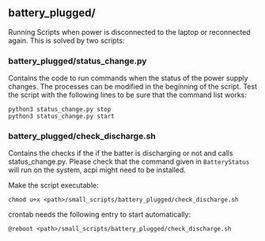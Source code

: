 ## battery_plugged/
Running Scripts when power is disconnected to the laptop or reconnected again.
This is solved by two scripts:

### battery_plugged/status_change.py
Contains the code to run commands when the status of the power supply changes. The processes can be modified in the beginning of the script. Test the script with the following lines to be sure that the command list works:
```
python3 status_change.py stop
python3 status_change.py start
```

### battery_plugged/check_discharge.sh
Contains the checks if the if the batter is discharging or not and calls status_change.py. Please check that the command given in `BatteryStatus` will run on the system, acpi might need to be installed.

Make the script executable:
```
chmod u+x <path>/small_scripts/battery_plugged/check_discharge.sh
```

crontab needs the following entry to start automatically:
```
@reboot <path>/small_scripts/battery_plugged/check_discharge.sh
```
